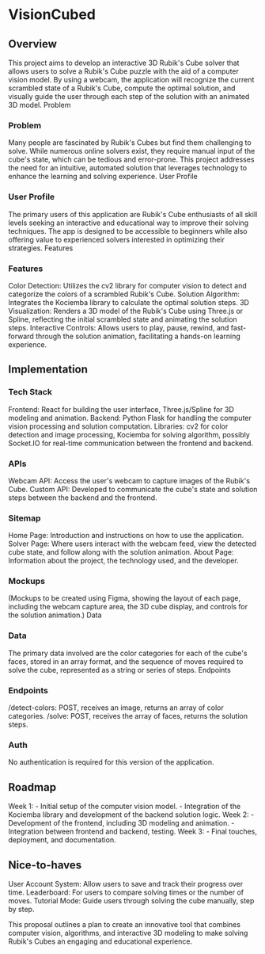 # VisionCubed
## Overview

This project aims to develop an interactive 3D Rubik's Cube solver that allows users to solve a Rubik's Cube puzzle with the aid of a computer vision model. By using a webcam, the application will recognize the current scrambled state of a Rubik's Cube, compute the optimal solution, and visually guide the user through each step of the solution with an animated 3D model.
Problem

### Problem

Many people are fascinated by Rubik's Cubes but find them challenging to solve. While numerous online solvers exist, they require manual input of the cube's state, which can be tedious and error-prone. This project addresses the need for an intuitive, automated solution that leverages technology to enhance the learning and solving experience.
User Profile

### User Profile

The primary users of this application are Rubik's Cube enthusiasts of all skill levels seeking an interactive and educational way to improve their solving techniques. The app is designed to be accessible to beginners while also offering value to experienced solvers interested in optimizing their strategies.
Features

### Features

Color Detection: Utilizes the cv2 library for computer vision to detect and categorize the colors of a scrambled Rubik's Cube.
Solution Algorithm: Integrates the Kociemba library to calculate the optimal solution steps.
3D Visualization: Renders a 3D model of the Rubik's Cube using Three.js or Spline, reflecting the initial scrambled state and animating the solution steps.
Interactive Controls: Allows users to play, pause, rewind, and fast-forward through the solution animation, facilitating a hands-on learning experience.

## Implementation
### Tech Stack

Frontend: React for building the user interface, Three.js/Spline for 3D modeling and animation.
Backend: Python Flask for handling the computer vision processing and solution computation.
Libraries: cv2 for color detection and image processing, Kociemba for solving algorithm, possibly Socket.IO for real-time communication between the frontend and backend.

### APIs

Webcam API: Access the user's webcam to capture images of the Rubik's Cube.
Custom API: Developed to communicate the cube's state and solution steps between the backend and the frontend.

### Sitemap

Home Page: Introduction and instructions on how to use the application.
Solver Page: Where users interact with the webcam feed, view the detected cube state, and follow along with the solution animation.
About Page: Information about the project, the technology used, and the developer.

### Mockups

(Mockups to be created using Figma, showing the layout of each page, including the webcam capture area, the 3D cube display, and controls for the solution animation.)
Data

### Data

The primary data involved are the color categories for each of the cube's faces, stored in an array format, and the sequence of moves required to solve the cube, represented as a string or series of steps.
Endpoints

### Endpoints

/detect-colors: POST, receives an image, returns an array of color categories.
/solve: POST, receives the array of faces, returns the solution steps.

### Auth

No authentication is required for this version of the application.

## Roadmap

Week 1: 
    - Initial setup of the computer vision model.
    - Integration of the Kociemba library and development of the backend solution logic.
Week 2: 
    - Development of the frontend, including 3D modeling and animation. 
    - Integration between frontend and backend, testing.
Week 3: 
    - Final touches, deployment, and documentation.

## Nice-to-haves

User Account System: Allow users to save and track their progress over time.
Leaderboard: For users to compare solving times or the number of moves.
Tutorial Mode: Guide users through solving the cube manually, step by step.

This proposal outlines a plan to create an innovative tool that combines computer vision, algorithms, and interactive 3D modeling to make solving Rubik's Cubes an engaging and educational experience.
